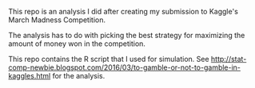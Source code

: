 This repo is an analysis I did after creating my submission to Kaggle's March Madness Competition.

The analysis has to do with picking the best strategy for maximizing the amount of money won in the competition.

This repo contains the R script that I used for simulation. See http://stat-comp-newbie.blogspot.com/2016/03/to-gamble-or-not-to-gamble-in-kaggles.html for the analysis.
